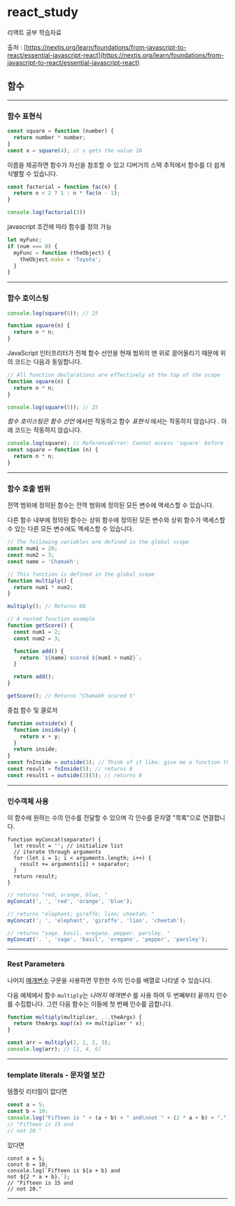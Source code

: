 # react_study
리액트 공부 학습자료

출처 : [https://nextjs.org/learn/foundations/from-javascript-to-react/essential-javascript-react](https://nextjs.org/learn/foundations/from-javascript-to-react/essential-javascript-react)

## 함수

---

### 함수 표현식

```jsx
const square = function (number) {
  return number * number;
}
const x = square(4); // x gets the value 16
```

이름을 제공하면 함수가 자신을 참조할 수 있고 디버거의 스택 추적에서 함수를 더 쉽게 식별할 수 있습니다.

```jsx
const factorial = function fac(n) {
  return n < 2 ? 1 : n * fac(n - 1);
}

console.log(factorial(3))
```

javascript 조건에 따라 함수를 정의 가능

```jsx
let myFunc;
if (num === 0) {
  myFunc = function (theObject) {
    theObject.make = 'Toyota';
  }
}
```

---

### 함수 호이스팅

```jsx
console.log(square(5)); // 25

function square(n) {
  return n * n;
}
```

JavaScript 인터프리터가 전체 함수 선언을 현재 범위의 맨 위로 끌어올리기 때문에 위의 코드는 다음과 동일합니다.

```jsx
// All function declarations are effectively at the top of the scope
function square(n) {
  return n * n;
}

console.log(square(5)); // 25
```

*함수 호이스팅은 함수 선언* 에서만 작동하고 함수 *표현식* 에서는 작동하지 않습니다 . 아래 코드는 작동하지 않습니다.

```jsx
console.log(square); // ReferenceError: Cannot access 'square' before initialization
const square = function (n) {
  return n * n;
}
```

---

### 함수 호출 범위

전역 범위에 정의된 함수는 전역 범위에 정의된 모든 변수에 액세스할 수 있습니다. 

다른 함수 내부에 정의된 함수는 상위 함수에 정의된 모든 변수와 상위 함수가 액세스할 수 있는 다른 모든 변수에도 액세스할 수 있습니다.

```jsx
// The following variables are defined in the global scope
const num1 = 20;
const num2 = 3;
const name = 'Chamakh';

// This function is defined in the global scope
function multiply() {
  return num1 * num2;
}

multiply(); // Returns 60

// A nested function example
function getScore() {
  const num1 = 2;
  const num2 = 3;

  function add() {
    return `${name} scored ${num1 + num2}`;
  }

  return add();
}

getScore(); // Returns "Chamakh scored 5"
```

중첩 함수 및 클로저

```jsx
function outside(x) {
  function inside(y) {
    return x + y;
  }
  return inside;
}
const fnInside = outside(3); // Think of it like: give me a function that adds 3 to whatever you give it
const result = fnInside(5); // returns 8
const result1 = outside(3)(5); // returns 8
```

---

### 인수객체 사용

이 함수에 원하는 수의 인수를 전달할 수 있으며 각 인수를 문자열 "목록"으로 연결합니다.

```
function myConcat(separator) {
  let result = ''; // initialize list
  // iterate through arguments
  for (let i = 1; i < arguments.length; i++) {
    result += arguments[i] + separator;
  }
  return result;
}
```

```jsx
// returns "red, orange, blue, "
myConcat(', ', 'red', 'orange', 'blue');

// returns "elephant; giraffe; lion; cheetah; "
myConcat('; ', 'elephant', 'giraffe', 'lion', 'cheetah');

// returns "sage. basil. oregano. pepper. parsley. "
myConcat('. ', 'sage', 'basil', 'oregano', 'pepper', 'parsley');
```

---

### Rest Parameters

나머지 [매개변수](https://developer.mozilla.org/en-US/docs/Web/JavaScript/Reference/Functions/rest_parameters) 구문을 사용하면 무한한 수의 인수를 배열로 나타낼 수 있습니다.

다음 예제에서 함수 `multiply`는 *나머지 매개변수* 를 사용 하여 두 번째부터 끝까지 인수를 수집합니다. 그런 다음 함수는 이들에 첫 번째 인수를 곱합니다.

```jsx
function multiply(multiplier, ...theArgs) {
  return theArgs.map((x) => multiplier * x);
}

const arr = multiply(2, 1, 2, 3);
console.log(arr); // [2, 4, 6]
```

---

### template literals - 문자열 보간

템플릿 리터럴이 없다면 

```jsx
const a = 5;
const b = 10;
console.log("Fifteen is " + (a + b) + " and\nnot " + (2 * a + b) + ".");
// "Fifteen is 15 and
// not 20."
```

있다면

```
const a = 5;
const b = 10;
console.log(`Fifteen is ${a + b} and
not ${2 * a + b}.`);
// "Fifteen is 15 and
// not 20."
```

---
